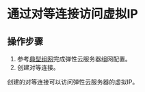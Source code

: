 # 通过对等连接访问虚拟IP<a name="vpc_vip_0006"></a>

## 操作步骤<a name="section18255124583417"></a>

1.  参考[典型组网](虚拟IP简介.md#section766193134213)完成弹性云服务器组网配置。
2.  创建对等连接。

创建的对等连接可以访问弹性云服务器的虚拟IP。

